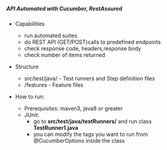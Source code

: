 ##### API Automated with Cucumber, RestAssured

- Capabilities
  - run automated suites 
  - do REST API (GET/POST)calls to predefined endpoints
  - check response code, headers,response body 
  - check number of items returned
  
- Structure
  - src/test/java/ - Test runners and Step definition files
  - /features - Feature files
- How to run:
  - Prerequisites: maven3, java8 or greater
  - JUnit:
    - go to **src/test/java/testRunners/** and run class **TestRunner1.java** 
    - you can modify the tags you want to run from @CucumberOptions inside the class
  
